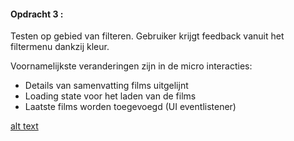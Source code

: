 #### Opdracht 3 : 

Testen op gebied van filteren. Gebruiker krijgt feedback vanuit het filtermenu dankzij kleur.

Voornamelijkste veranderingen zijn in de micro interacties:

- Details van samenvatting films uitgelijnt
- Loading state voor het laden van de films
- Laatste films worden toegevoegd (UI eventlistener)


[alt text](https://https://stefanvanbrummelen.github.io/Frontend-for-Designers/Opdracht%203/v5/assets/images/to/article.png)